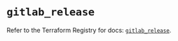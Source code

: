 # `gitlab_release`

Refer to the Terraform Registry for docs: [`gitlab_release`](https://registry.terraform.io/providers/gitlabhq/gitlab/17.10.0/docs/resources/release).
